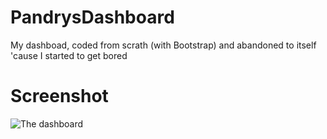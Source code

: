 # PandrysDashboard
My dashboad, coded from scrath (with Bootstrap) and abandoned to itself 'cause I started to get bored


# Screenshot
![The dashboard](http://i.imgur.com/OOFt7OR.png)
